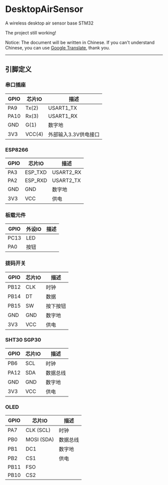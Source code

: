 # DesktopAirSensor
A wireless desktop air sensor base STM32

The project still working!

Notice: The document will be written in Chinese. If you can't understand Chinese, you can use [Google Translate](https://translate.google.com), thank you.

------

## 引脚定义

### 串口插座

| GPIO | 芯片IO | 描述                 |
| ---- | ------ | -------------------- |
| PA9  | Tx(2)  | USART1_TX            |
| PA10 | Rx(3)  | USART1_RX            |
| GND  | G(1)   | 数字地               |
| 3V3  | VCC(4) | 外部输入3.3V供电接口 |

### ESP8266

| GPIO | 芯片IO  | 描述      |
| ---- | ------- | --------- |
| PA3  | ESP_TXD | USART2_RX |
| PA2  | ESP_RXD | USART2_TX |
| GND  | GND     | 数字地    |
| 3V3  | VCC     | 供电      |

### 板载元件

| GPIO | 外设IO | 描述 |
| ---- | ------ | ---- |
| PC13 | LED    |      |
| PA0  | 按钮   |      |

### 拨码开关

| GPIO | 芯片IO | 描述     |
| ---- | ------ | -------- |
| PB12 | CLK    | 时钟     |
| PB14 | DT     | 数据     |
| PB15 | SW     | 按下按钮 |
| GND  | GND    | 数字地   |
| 3V3  | VCC    | 供电     |

### SHT30 SGP30

| GPIO | 芯片IO | 描述     |
| ---- | ------ | -------- |
| PB6  | SCL    | 时钟     |
| PA12 | SDA    | 数据总线 |
| GND  | GND    | 数字地   |
| 3V3  | VCC    | 供电     |

### OLED

| GPIO | 芯片IO     | 描述     |
| ---- | ---------- | -------- |
| PA7  | CLK (SCL)  | 时钟     |
| PB0  | MOSI (SDA) | 数据总线 |
| PB1  | DC1        | 数字地   |
| PB2  | CS1        | 供电     |
| PB11 | FSO        |          |
| PB10 | CS2        |          |

